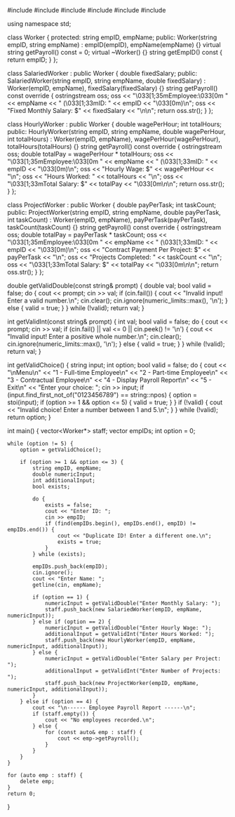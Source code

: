 #include <iostream>
#include <vector>
#include <limits>
#include <string>
#include <algorithm>
#include <sstream>

using namespace std;

class Worker {
protected:
    string empID, empName;
public:
    Worker(string empID, string empName) : empID(empID), empName(empName) {}
    virtual string getPayroll() const = 0;
    virtual ~Worker() {}
    string getEmpID() const { return empID; }
};

class SalariedWorker : public Worker {
    double fixedSalary;
public:
    SalariedWorker(string empID, string empName, double fixedSalary) 
        : Worker(empID, empName), fixedSalary(fixedSalary) {}
    string getPayroll() const override {
        ostringstream oss;
        oss << "\033[1;35mEmployee:\033[0m " << empName << " (\033[1;33mID: " << empID << "\033[0m)\n";
        oss << "Fixed Monthly Salary: $" << fixedSalary << "\n\n";
        return oss.str();
    }
};

class HourlyWorker : public Worker {
    double wagePerHour;
    int totalHours;
public:
    HourlyWorker(string empID, string empName, double wagePerHour, int totalHours) 
        : Worker(empID, empName), wagePerHour(wagePerHour), totalHours(totalHours) {}
    string getPayroll() const override {
        ostringstream oss;
        double totalPay = wagePerHour * totalHours;
        oss << "\033[1;35mEmployee:\033[0m " << empName << " (\033[1;33mID: " << empID << "\033[0m)\n";
        oss << "Hourly Wage: $" << wagePerHour << "\n";
        oss << "Hours Worked: " << totalHours << "\n";
        oss << "\033[1;33mTotal Salary: $" << totalPay << "\033[0m\n\n";
        return oss.str();
    }
};

class ProjectWorker : public Worker {
    double payPerTask;
    int taskCount;
public:
    ProjectWorker(string empID, string empName, double payPerTask, int taskCount) 
        : Worker(empID, empName), payPerTask(payPerTask), taskCount(taskCount) {}
    string getPayroll() const override {
        ostringstream oss;
        double totalPay = payPerTask * taskCount;
        oss << "\033[1;35mEmployee:\033[0m " << empName << " (\033[1;33mID: " << empID << "\033[0m)\n";
        oss << "Contract Payment Per Project: $" << payPerTask << "\n";
        oss << "Projects Completed: " << taskCount << "\n";
        oss << "\033[1;33mTotal Salary: $" << totalPay << "\033[0m\n\n";
        return oss.str();
    }
};

double getValidDouble(const string& prompt) {
    double val;
    bool valid = false;
    do {
        cout << prompt;
        cin >> val;
        if (cin.fail()) {
            cout << "Invalid input! Enter a valid number.\n";
            cin.clear();
            cin.ignore(numeric_limits<streamsize>::max(), '\n');
        } else {
            valid = true;
        }
    } while (!valid);
    return val;
}

int getValidInt(const string& prompt) {
    int val;
    bool valid = false;
    do {
        cout << prompt;
        cin >> val;
        if (cin.fail() || val <= 0 || cin.peek() != '\n') {
            cout << "Invalid input! Enter a positive whole number.\n";
            cin.clear();
            cin.ignore(numeric_limits<streamsize>::max(), '\n');
        } else {
            valid = true;
        }
    } while (!valid);
    return val;
}

int getValidChoice() {
    string input;
    int option;
    bool valid = false;
    do {
        cout << "\nMenu\n"
             << "1 - Full-time Employee\n"
             << "2 - Part-time Employee\n"
             << "3 - Contractual Employee\n"
             << "4 - Display Payroll Report\n"
             << "5 - Exit\n"
             << "Enter your choice: ";
        cin >> input;
        if (input.find_first_not_of("0123456789") == string::npos) {
            option = stoi(input);
            if (option >= 1 && option <= 5) {
                valid = true;
            }
        }
        if (!valid) {
            cout << "Invalid choice! Enter a number between 1 and 5.\n";
        }
    } while (!valid);
    return option;
}

int main() {
    vector<Worker*> staff;
    vector<string> empIDs;
    int option = 0;

    while (option != 5) {
        option = getValidChoice();

        if (option >= 1 && option <= 3) {
            string empID, empName;
            double numericInput;
            int additionalInput;
            bool exists;
            
            do {
                exists = false;
                cout << "Enter ID: ";
                cin >> empID;
                if (find(empIDs.begin(), empIDs.end(), empID) != empIDs.end()) {
                    cout << "Duplicate ID! Enter a different one.\n";
                    exists = true;
                }
            } while (exists);
            
            empIDs.push_back(empID);
            cin.ignore();
            cout << "Enter Name: ";
            getline(cin, empName);
            
            if (option == 1) {
                numericInput = getValidDouble("Enter Monthly Salary: ");
                staff.push_back(new SalariedWorker(empID, empName, numericInput));
            } else if (option == 2) {
                numericInput = getValidDouble("Enter Hourly Wage: ");
                additionalInput = getValidInt("Enter Hours Worked: ");
                staff.push_back(new HourlyWorker(empID, empName, numericInput, additionalInput));
            } else {
                numericInput = getValidDouble("Enter Salary per Project: ");
                additionalInput = getValidInt("Enter Number of Projects: ");
                staff.push_back(new ProjectWorker(empID, empName, numericInput, additionalInput));
            }
        } else if (option == 4) {
            cout << "\n------ Employee Payroll Report ------\n";
            if (staff.empty()) {
                cout << "No employees recorded.\n";
            } else {
                for (const auto& emp : staff) {
                    cout << emp->getPayroll();
                }
            }
        }
    }

    for (auto emp : staff) {
        delete emp;
    }
    return 0;
}

